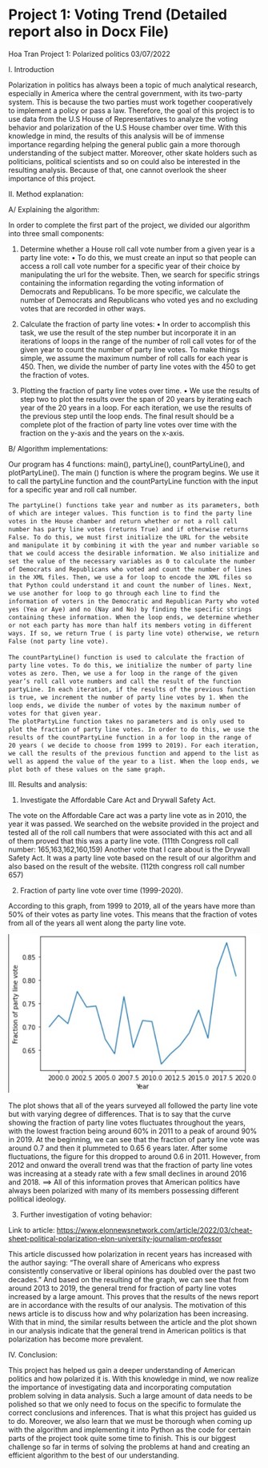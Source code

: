# Project 1: Voting Trend (Detailed report also in Docx File)

Hoa Tran 
Project 1: Polarized politics 
03/07/2022

I. Introduction

Polarization in politics has always been a topic of much analytical research, especially in America where the central government, with its two-party system. This is because the two parties must work together cooperatively to implement a policy or pass a law. Therefore, the goal of this project is to use data from the U.S House of Representatives to analyze the voting behavior and polarization of the U.S House chamber over time. With this knowledge in mind, the results of this analysis will be of immense importance regarding helping the general public gain a more thorough understanding of the subject matter. Moreover, other skate holders such as politicians, political scientists and so on could also be interested in the resulting analysis. Because of that, one cannot overlook the sheer importance of this project. 

II. Method explanation: 

A/ Explaining the algorithm: 

In order to complete the first part of the project, we divided our algorithm into three small components:

1.	Determine whether a House roll call vote number from a given year is a party line vote: 
•	To do this, we must create an input so that people can access a roll call vote number for a specific year of their choice by manipulating the url for the website. Then, we search for specific strings containing the information regarding the voting information of Democrats and Republicans. To be more specific, we calculate the number of Democrats and Republicans who voted yes and no excluding votes that are recorded in other ways.

2.	Calculate the fraction of party line votes: 
•	In order to accomplish this task, we use the result of the step number but incorporate it in an iterations of loops in the range of the number of roll call votes for of the given year to count the number of party line votes. To make things simple, we assume the maximum number of roll calls for each year is 450. Then, we divide the number of party line votes with the 450 to get the fraction of votes.

3.	Plotting the fraction of party line votes over time. 
•	We use the results of step two to plot the results over the span of 20 years by iterating each year of the 20 years in a loop. For each iteration, we use the results of the previous step until the loop ends. The final result should be a complete plot of the fraction of party line votes over time with the fraction on the y-axis and the years on the x-axis. 

B/ Algorithm implementations: 
	
Our program has 4 functions: main(), partyLine(), countPartyLine(), and plotPartyLine(). 
The main () function is where the program begins. We use it to call the partyLine function and the countPartyLine function with the input for a specific year and roll call number. 
	
	The partyLine() functions take year and number as its parameters, both of which are integer values. This function is to find the party line votes in the House chamber and return whether or not a roll call number has party line votes (returns True) and if otherwise returns False. To do this, we must first initialize the URL for the website and manipulate it by combining it with the year and number variable so that we could access the desirable information. We also initialize and set the value of the necessary variables as 0 to calculate the number of Democrats and Republicans who voted and count the number of lines in the XML files. Then, we use a for loop to encode the XML files so that Python could understand it and count the number of lines. Next, we use another for loop to go through each line to find the information of voters in the Democratic and Republican Party who voted yes (Yea or Aye) and no (Nay and No) by finding the specific strings containing these information. When the loop ends, we determine whether or not each party has more than half its members voting in different ways. If so, we return True ( is party line vote) otherwise, we return False (not party line vote). 
	
	The countPartyLine() function is used to calculate the fraction of party line votes. To do this, we initialize the number of party line votes as zero. Then, we use a for loop in the range of the given year’s roll call vote numbers and call the result of the function partyLine. In each iteration, if the results of the previous function is true, we increment the number of party line votes by 1. When the loop ends, we divide the number of votes by the maximum number of votes for that given year. 
	The plotPartyLine function takes no parameters and is only used to plot the fraction of party line votes. In order to do this, we use the results of the countPartyLine function in a for loop in the range of 20 years ( we decide to choose from 1999 to 2019). For each iteration, we call the results of the previous function and append to the list as well as append the value of the year to a list. When the loop ends, we plot both of these values on the same graph. 

III. Results and analysis: 

1. Investigate the Affordable Care Act and Drywall Safety Act.
 
 The vote on the Affordable Care act was a party line vote as in 2010, the year it was passed. We searched on the website provided in the project and tested all of the roll call numbers that were associated with this act and all of them proved that this was a party line vote. (111th Congress roll call number: 165,163,162,160,159) 
Another vote that I care about is the Drywall Safety Act. It was a party line vote based on the result of our algorithm and also based on the result of the website. (112th congress roll call number 657)

2. Fraction of party line vote over time (1999-2020).

According to this graph, from 1999 to 2019, all of the years have more than 50% of their votes as party line votes. This means that the fraction of votes from all of the years all went along the party line vote. 

![alt text](https://github.com/HoaTran2003/Project-_1_Voting_Trend/blob/main/Voting_trend_overtime.jpg)

The plot shows that all of the years surveyed all followed the party line vote but with varying degree of differences. That is to say that the curve showing the fraction of party line votes fluctuates throughout the years, with the lowest fraction being around 60% in 2011 to a peak of around 90% in 2019. 
At the beginning, we can see that the fraction of party line vote was around 0.7 and then it plummeted to 0.65 6 years later. After some fluctuations, the figure for this dropped to around 0.6 in 2011. However, from 2012 and onward the overall trend was that the fraction of party line votes was increasing at a steady rate with a few small declines in around 2016 and 2018. 
==> All of this information proves that American politics have always been polarized with many of its members possessing different political ideology. 

3. Further investigation of voting behavior:

Link to article: https://www.elonnewsnetwork.com/article/2022/03/cheat-sheet-political-polarization-elon-university-journalism-professor

This article discussed how polarization in recent years has increased with the author saying: “The overall share of Americans who express consistently conservative or liberal opinions has doubled over the past two decades.” And based on the resulting of the graph, we can see that from around 2013 to 2019, the general trend for fraction of party line votes increased by a large amount. This proves that the results of the news report are in accordance with the results of our analysis. The motivation of this news article is to discuss how and why polarization has been increasing. With that in mind, the similar results between the article and the plot shown in our analysis indicate that the general trend in American politics is that polarization has become more prevalent. 

IV. Conclusion: 

This project has helped us gain a deeper understanding of American politics and how polarized it is. With this knowledge in mind, we now realize the importance of investigating data and incorporating computation problem solving in data analysis. Such a large amount of data needs to be polished so that we only need to focus on the specific to formulate the correct conclusions and inferences. That is what this project has guided us to do. Moreover, we also learn that we must be thorough when coming up with the algorithm and implementing it into Python as the code for certain parts of the project took quite some time to finish. This is our biggest challenge so far in terms of solving the problems at hand and creating an efficient algorithm to the best of our understanding. 

